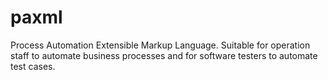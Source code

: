 paxml
=====

Process Automation Extensible Markup Language. Suitable for operation staff to automate business processes and for software testers to automate test cases.
